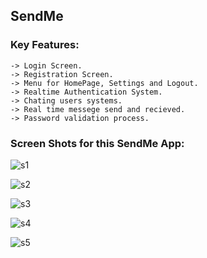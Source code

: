 ## SendMe 

### Key Features:
    -> Login Screen.
    -> Registration Screen.
    -> Menu for HomePage, Settings and Logout.
    -> Realtime Authentication System.
    -> Chating users systems.
    -> Real time messege send and recieved.
    -> Password validation process.

### Screen Shots for this SendMe App:

![s1](https://github.com/shahriar00/SendMe/assets/70763173/80473722-a9d3-48ae-bca5-948b619d5a8a)


![s2](https://github.com/shahriar00/SendMe/assets/70763173/9a78d2bd-c80c-46eb-88b0-d5a868753cd2)


![s3](https://github.com/shahriar00/SendMe/assets/70763173/c47dbbda-b398-4c79-a195-6b6ea8afcb38)


![s4](https://github.com/shahriar00/SendMe/assets/70763173/85793f0c-1837-4c7d-9d29-490e35a7889a)


![s5](https://github.com/shahriar00/SendMe/assets/70763173/886d477a-2aa6-46ec-a6eb-7897a45ed667)


